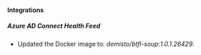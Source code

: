 #### Integrations
##### Azure AD Connect Health Feed
- Updated the Docker image to: *demisto/btfl-soup:1.0.1.26429*.
